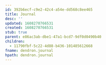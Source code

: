 ```yaml
---
id: 392b6ecf-c9e2-42c4-a54e-dd568c8ee465
title: Journal
desc: ''
updated: 1608270766531
created: 1608270766531
stub: true
parent: e86ac3ab-dbe1-47a1-bcd7-9df0d0490b40
children:
  - 11790fbf-5c22-4d88-b436-101485612668
fname: dendron.journal
hpath: dendron.journal
---
```



